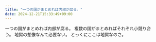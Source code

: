 ```yaml
---
title: "一つの国がまとめれば内部が腐る。"
date: 2024-12-21T15:33:49+09:00
---
```

一つの国がまとめれば内部が腐る。
複数の国がまとめればそれぞれ小競り合う。
地獄の想像なんて必要ない。
とっくにここは地獄なのさ。
